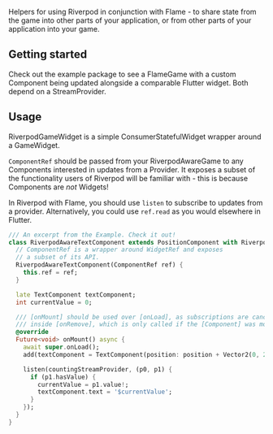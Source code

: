 Helpers for using Riverpod in conjunction with Flame - to share state from
the game into other parts of your application, or from other parts of your
application into your game.

## Getting started

Check out the example package to see a FlameGame with a custom Component being updated alongside a comparable Flutter 
widget. Both depend on a StreamProvider.

## Usage

RiverpodGameWidget is a simple ConsumerStatefulWidget wrapper around a GameWidget. 

`ComponentRef` should be passed from your RiverpodAwareGame to any Components interested in updates from a Provider. 
It exposes a subset of the functionality users of Riverpod will be familiar with - this is because Components are *not* 
Widgets! 

In Riverpod with Flame, you should use `listen` to subscribe to updates from a provider. Alternatively, you could use 
`ref.read` as you would elsewhere in Flutter.


```dart
/// An excerpt from the Example. Check it out!
class RiverpodAwareTextComponent extends PositionComponent with RiverpodComponentMixin {
  // ComponentRef is a wrapper around WidgetRef and exposes
  // a subset of its API.
  RiverpodAwareTextComponent(ComponentRef ref) {
    this.ref = ref;
  }

  late TextComponent textComponent;
  int currentValue = 0;

  /// [onMount] should be used over [onLoad], as subscriptions are cancelled
  /// inside [onRemove], which is only called if the [Component] was mounted.
  @override
  Future<void> onMount() async {
    await super.onLoad();
    add(textComponent = TextComponent(position: position + Vector2(0, 27)));

    listen(countingStreamProvider, (p0, p1) {
      if (p1.hasValue) {
        currentValue = p1.value!;
        textComponent.text = '$currentValue';
      }
    });
  }
}
```
